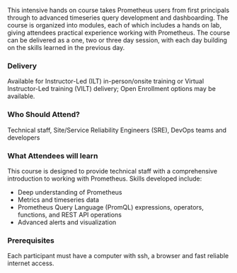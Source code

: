 <!-- Prometheus for Users -->

This intensive hands on course takes Prometheus users from first principals through to advanced timeseries query
development and dashboarding. The course is organized into modules, each of which includes a hands on lab, giving
attendees practical experience working with Prometheus. The course can be delivered as a one, two or three day session,
with each day building on the skills learned in the previous day.


### Delivery

Available for Instructor-Led (ILT) in-person/onsite training or Virtual Instructor-Led training (VILT) delivery; Open Enrollment options may be available.


### Who Should Attend?

Technical staff, Site/Service Reliability Engineers (SRE), DevOps teams and developers


### What Attendees will learn

This course is designed to provide technical staff with a comprehensive introduction to working with Prometheus. Skills developed include:

- Deep understanding of Prometheus
- Metrics and timeseries data
- Prometheus Query Language (PromQL) expressions, operators, functions, and REST API operations
- Advanced alerts and visualization


### Prerequisites

Each participant must have a computer with ssh, a browser and fast reliable internet access.



